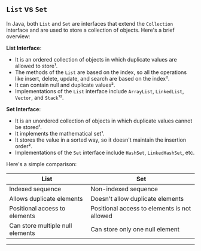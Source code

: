 ## <code>List</code> vs <code>Set</code> 
In Java, both `List` and `Set` are interfaces that extend the `Collection` interface and are used to store a collection of objects. Here's a brief overview:

**List Interface**:
- It is an ordered collection of objects in which duplicate values are allowed to store¹.
- The methods of the `List` are based on the index, so all the operations like insert, delete, update, and search are based on the index².
- It can contain null and duplicate values².
- Implementations of the `List` interface include `ArrayList`, `LinkedList`, `Vector`, and `Stack`¹².

**Set Interface**:
- It is an unordered collection of objects in which duplicate values cannot be stored¹.
- It implements the mathematical set¹.
- It stores the value in a sorted way, so it doesn't maintain the insertion order².
- Implementations of the `Set` interface include `HashSet`, `LinkedHashSet`, etc.

Here's a simple comparison:

| List                             | Set                                          |
|----------------------------------|----------------------------------------------|
| Indexed sequence                 | Non-indexed sequence                         |
| Allows duplicate elements        | Doesn't allow duplicate elements             |
| Positional access to elements    | Positional access to elements is not allowed |
| Can store multiple null elements | Can store only one null element              |

---
